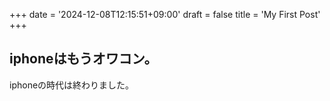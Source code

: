 +++
date = '2024-12-08T12:15:51+09:00'
draft = false
title = 'My First Post'
+++

## iphoneはもうオワコン。
iphoneの時代は終わりました。
<!--more-->
